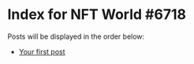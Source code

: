 # Index for NFT World #6718
Posts will be displayed in the order below:

- [Your first post](./001-first.md)

